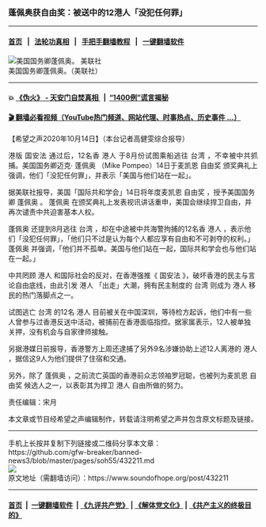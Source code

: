 ### 蓬佩奥获自由奖：被送中的12港人「没犯任何罪」
------------------------

#### [首页](https://github.com/gfw-breaker/banned-news3/blob/master/README.md) &nbsp;&nbsp;|&nbsp;&nbsp; [法轮功真相](https://github.com/begood0513/basic/blob/master/README.md)  &nbsp;&nbsp;|&nbsp;&nbsp; [手把手翻墙教程](https://github.com/gfw-breaker/guides/wiki)  &nbsp;&nbsp;|&nbsp;&nbsp; [一键翻墙软件](https://github.com/gfw-breaker/nogfw/blob/master/README.md)  



<div><img alt="美国国务卿蓬佩奥。 美联社" src="https://img.soundofhope.org/2020-10/160272122181253_p6893539-1602721329899.png"/>
<br/><figcaption class="caption">
 美国国务卿蓬佩奥。（美联社）
</figcaption></div><hr/>

#### 💥 [《伪火》 - 天安门自焚真相 ](http://158.247.195.190:10000/videos/blog/weihuo.html)&nbsp; |&nbsp; [“1400例”谎言揭秘  ](http://158.247.195.190:10000/videos/blog/jiexi1400.html)

#### [ 🎬  翻墙必看视频（YouTube热门频道、网站代理、时事热点、历史事件 ...）](https://github.com/gfw-breaker/links/blob/master/banned.md)

<div><div class="Content__Wrapper sc-1bvya0-0 grZQxZ">
 <p class="meta-top">
  <span class="meta">
   【希望之声2020年10月14日】（本台记者高健雯综合报导）
  </span>
 </p>
 <p style="text-align:justify">
  港版
  <ok href="/term/99050">
   国安法
  </ok>
  通过后，12名香
  <ok href="/term/1724">
   港人
  </ok>
  于8月份试图乘船逃往
  <ok href="/term/1821">
   台湾
  </ok>
  ，不幸被中共抓捕。美国国务卿迈克·
  <ok href="/term/4007">
   蓬佩奥
  </ok>
  （Mike Pompeo）14日于麦凯恩
  <ok href="/term/377206">
   自由奖
  </ok>
  颁奖典礼上强调，他们「没犯任何罪」，并表示「美国与他们站在一起」。
 </p>
 <p>
  据美联社报导，美国「国际共和学会」14日将年度麦凯恩
  <ok href="/term/377206">
   自由奖
  </ok>
  ，授予美国国务卿
  <ok href="/term/4007">
   蓬佩奥
  </ok>
  。
  <ok href="/term/4007">
   蓬佩奥
  </ok>
  在颁奖典礼上发表视讯讲话重申，美国会继续捍卫自由，并再次谴责中共迫害基本人权。
 </p>
 <div class="AD_Embed__Wrap-sc-1xslmin-0 igMuqX module desktop">
  <div>
  </div>
 </div>
 <p>
  <ok href="/term/4007">
   蓬佩奥
  </ok>
  还提到8月逃往
  <ok href="/term/1821">
   台湾
  </ok>
  ，却在中途被中共海警拘捕的12名香
  <ok href="/term/1724">
   港人
  </ok>
  ，表示他们「没犯任何罪」，「他们只不过是认为每个人都应享有自由和不可剥夺的权利。」
  <ok href="/term/4007">
   蓬佩奥
  </ok>
  并强调，「他们并不孤单。美国与他们站在一起，国际共和学会也与他们站在一起。」
 </p>
 <p>
  中共罔顾
  <ok href="/term/1724">
   港人
  </ok>
  和国际社会的反对，在香港强推《
  <ok href="/term/99050">
   国安法
  </ok>
  》，破坏香港的民主与言论自由底线，由此引发
  <ok href="/term/1724">
   港人
  </ok>
  「出走」大潮，拥有民主制度的
  <ok href="/term/1821">
   台湾
  </ok>
  则成为
  <ok href="/term/1724">
   港人
  </ok>
  移民的热门落脚点之一。
 </p>
 <p>
  试图逃亡
  <ok href="/term/1821">
   台湾
  </ok>
  的12名
  <ok href="/term/1724">
   港人
  </ok>
  目前被关在中国深圳，等待检方起诉，他们中有一些人曾参与过香港反送中活动，被捕前在香港面临指控。据家属表示，12人被单独关押，没有机会与自家律师接触。
 </p>
 <p>
  另据港媒日前报导，香港警方上周还逮捕了另外9名涉嫌协助上述12人离港的
  <ok href="/term/1724">
   港人
  </ok>
  ，据信这9人为他们提供了住宿和交通。
 </p>
 <p>
  另外，除了
  <ok href="/term/4007">
   蓬佩奥
  </ok>
  ，之前流亡英国的香港前众志领袖罗冠聪，也被列为麦凯恩
  <ok href="/term/377206">
   自由奖
  </ok>
  候选人之一，以表彰其为捍卫
  <ok href="/term/1724">
   港人
  </ok>
  自由所做的努力。
 </p>
 <p class="meta-btm">
  责任编辑：宋月
 </p>
 <p class="meta-btm">
  本文章或节目经希望之声编辑制作，转载请注明希望之声并包含原文标题及链接。
 </p>
</div>
</div>
<hr/>
手机上长按并复制下列链接或二维码分享本文章：<br/>
https://github.com/gfw-breaker/banned-news3/blob/master/pages/soh55/432211.md <br/>
<a href='https://github.com/gfw-breaker/banned-news3/blob/master/pages/soh55/432211.md'><img src='https://github.com/gfw-breaker/banned-news3/blob/master/pages/soh55/432211.md.png'/></a> <br/>
原文地址（需翻墙访问）：https://www.soundofhope.org/post/432211


------------------------
#### [首页](https://github.com/gfw-breaker/banned-news3/blob/master/README.md) &nbsp;|&nbsp; [一键翻墙软件](https://github.com/gfw-breaker/nogfw/blob/master/README.md) &nbsp;| [《九评共产党》](https://github.com/gfw-breaker/9ping.md/blob/master/README.md#九评之一评共产党是什么) | [《解体党文化》](https://github.com/gfw-breaker/jtdwh.md/blob/master/README.md) | [《共产主义的终极目的》](https://github.com/gfw-breaker/gczydzjmd.md/blob/master/README.md)


<img src='http://gfw-breaker.win/banned-news3/pages/soh55/432211.md' width='0px' height='0px'/>
